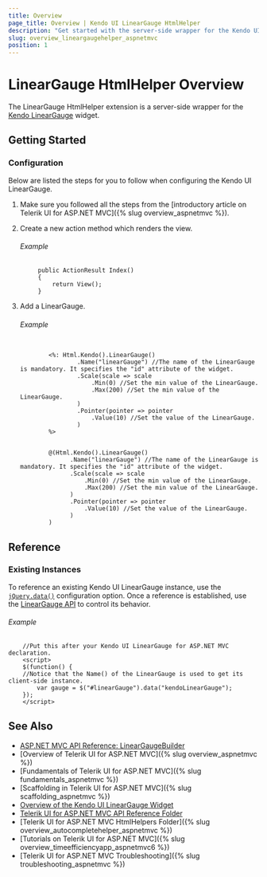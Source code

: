 ```yaml
---
title: Overview
page_title: Overview | Kendo UI LinearGauge HtmlHelper
description: "Get started with the server-side wrapper for the Kendo UI LinearGauge widget for ASP.NET MVC."
slug: overview_lineargaugehelper_aspnetmvc
position: 1
---
```


# LinearGauge HtmlHelper Overview

The LinearGauge HtmlHelper extension is a server-side wrapper for the [Kendo LinearGauge](https://demos.telerik.com/kendo-ui/linear-gauge/index) widget.

## Getting Started

### Configuration

Below are listed the steps for you to follow when configuring the Kendo UI LinearGauge.

1. Make sure you followed all the steps from the [introductory article on Telerik UI for ASP.NET MVC]({% slug overview_aspnetmvc %}).

1. Create a new action method which renders the view.

    ###### Example

            public ActionResult Index()
            {
                return View();
            }

1. Add a LinearGauge.

    ###### Example

    ```tab-ASPX

            <%: Html.Kendo().LinearGauge()
                    .Name("linearGauge") //The name of the LinearGauge is mandatory. It specifies the "id" attribute of the widget.
                    .Scale(scale => scale
                        .Min(0) //Set the min value of the LinearGauge.
                        .Max(200) //Set the min value of the LinearGauge.
                    )
                    .Pointer(pointer => pointer
                        .Value(10) //Set the value of the LinearGauge.
                    )
            %>
    ```
    ```tab-Razor

            @(Html.Kendo().LinearGauge()
                  .Name("linearGauge") //The name of the LinearGauge is mandatory. It specifies the "id" attribute of the widget.
                  .Scale(scale => scale
                      .Min(0) //Set the min value of the LinearGauge.
                      .Max(200) //Set the min value of the LinearGauge.
                  )
                  .Pointer(pointer => pointer
                      .Value(10) //Set the value of the LinearGauge.
                  )
            )
    ```

## Reference

### Existing Instances

To reference an existing Kendo UI LinearGauge instance, use the [`jQuery.data()`](http://api.jquery.com/jQuery.data/) configuration option. Once a reference is established, use the [LinearGauge API](../../../kendo-ui/api/javascript/dataviz/ui/lineargauge#methods) to control its behavior.

###### Example

        //Put this after your Kendo UI LinearGauge for ASP.NET MVC declaration.
        <script>
        $(function() {
        //Notice that the Name() of the LinearGauge is used to get its client-side instance.
            var gauge = $("#linearGauge").data("kendoLinearGauge");
        });
        </script>

## See Also

* [ASP.NET MVC API Reference: LinearGaugeBuilder](../../../kendo-ui/api/Kendo.Mvc.UI.Fluent/LinearGaugeBuilder)
* [Overview of Telerik UI for ASP.NET MVC]({% slug overview_aspnetmvc %})
* [Fundamentals of Telerik UI for ASP.NET MVC]({% slug fundamentals_aspnetmvc %})
* [Scaffolding in Telerik UI for ASP.NET MVC]({% slug scaffolding_aspnetmvc %})
* [Overview of the Kendo UI LinearGauge Widget](../../../kendo-ui/controls/gauges/lineargauge/overview)
* [Telerik UI for ASP.NET MVC API Reference Folder](../../../kendo-ui/api/Kendo.Mvc/AggregateFunction)
* [Telerik UI for ASP.NET MVC HtmlHelpers Folder]({% slug overview_autocompletehelper_aspnetmvc %})
* [Tutorials on Telerik UI for ASP.NET MVC]({% slug overview_timeefficiencyapp_aspnetmvc6 %})
* [Telerik UI for ASP.NET MVC Troubleshooting]({% slug troubleshooting_aspnetmvc %})
